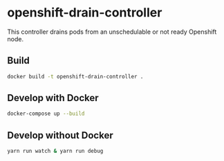 # openshift-drain-controller

This controller drains pods from an unschedulable or not ready Openshift node.

## Build
```bash
docker build -t openshift-drain-controller .
```

## Develop with Docker
```bash
docker-compose up --build
```

## Develop without Docker
```bash
yarn run watch & yarn run debug
```
